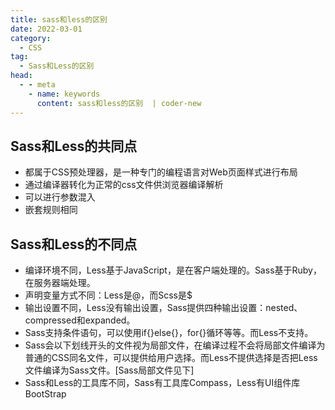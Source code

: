 ```yaml
---
title: sass和less的区别
date: 2022-03-01
category:
  - CSS
tag:
  - Sass和Less的区别
head:
  - - meta
    - name: keywords
      content: sass和less的区别  | coder-new
---
```



## Sass和Less的共同点

- 都属于CSS预处理器，是一种专门的编程语言对Web页面样式进行布局
- 通过编译器转化为正常的css文件供浏览器编译解析
- 可以进行参数混入
- 嵌套规则相同

## Sass和Less的不同点

- 编译环境不同，Less基于JavaScript，是在客户端处理的。Sass基于Ruby，在服务器端处理。
- 声明变量方式不同：Less是@，而Scss是$
- 输出设置不同，Less没有输出设置，Sass提供四种输出设置：nested、compressed和expanded。
- Sass支持条件语句，可以使用if{}else{}，for{}循环等等。而Less不支持。
- Sass会以下划线开头的文件视为局部文件，在编译过程不会将局部文件编译为普通的CSS同名文件，可以提供给用户选择。而Less不提供选择是否把Less文件编译为Sass文件。[Sass局部文件见下]
- Sass和Less的工具库不同，Sass有工具库Compass，Less有UI组件库BootStrap
